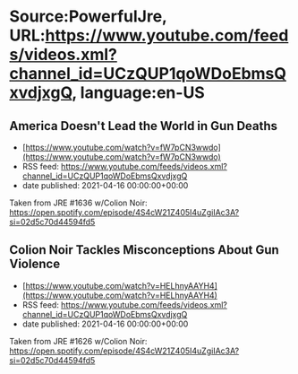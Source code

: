 # Source:PowerfulJre, URL:https://www.youtube.com/feeds/videos.xml?channel_id=UCzQUP1qoWDoEbmsQxvdjxgQ, language:en-US

## America Doesn't Lead the World in Gun Deaths
 - [https://www.youtube.com/watch?v=fW7pCN3wwdo](https://www.youtube.com/watch?v=fW7pCN3wwdo)
 - RSS feed: https://www.youtube.com/feeds/videos.xml?channel_id=UCzQUP1qoWDoEbmsQxvdjxgQ
 - date published: 2021-04-16 00:00:00+00:00

Taken from JRE #1636 w/Colion Noir:
https://open.spotify.com/episode/4S4cW21Z405I4uZgiIAc3A?si=02d5c70d44594fd5

## Colion Noir Tackles Misconceptions About Gun Violence
 - [https://www.youtube.com/watch?v=HELhnyAAYH4](https://www.youtube.com/watch?v=HELhnyAAYH4)
 - RSS feed: https://www.youtube.com/feeds/videos.xml?channel_id=UCzQUP1qoWDoEbmsQxvdjxgQ
 - date published: 2021-04-16 00:00:00+00:00

Taken from JRE #1626 w/Colion Noir:
https://open.spotify.com/episode/4S4cW21Z405I4uZgiIAc3A?si=02d5c70d44594fd5

